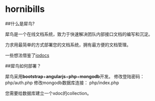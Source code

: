 hornibills
==========

##什么是犀鸟?

犀鸟是一个在线文档系统，致力于快速解决团队内部接口文档的编写和沉淀。

力求用最简单的方式部署您的文档系统，拥有最方便的文档管理。

一些想法借鉴了[iodocs](http://github.com/mashery/iodocs)

##犀鸟如何部署？

犀鸟采用**bootstrap**+**angularjs**+**php**+**mongodb**开发。
修改登陆密码： php/auth.php 
修改mongodb数据库连接： php/index.php

您需要给数据库建立一个xdoc的collection。

